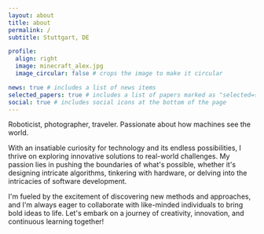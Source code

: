 ```yaml
---
layout: about
title: about
permalink: /
subtitle: Stuttgart, DE

profile:
  align: right
  image: minecraft_alex.jpg
  image_circular: false # crops the image to make it circular

news: true # includes a list of news items
selected_papers: true # includes a list of papers marked as "selected={true}"
social: true # includes social icons at the bottom of the page
---
```

Roboticist, photographer, traveler. Passionate about how machines see the world.

With an insatiable curiosity for technology and its endless possibilities, I thrive on exploring innovative solutions to real-world challenges. My passion lies in pushing the boundaries of what's possible, whether it's designing intricate algorithms, tinkering with hardware, or delving into the intricacies of software development. 

I'm fueled by the excitement of discovering new methods and approaches, and I'm always eager to collaborate with like-minded individuals to bring bold ideas to life. Let's embark on a journey of creativity, innovation, and continuous learning together!
